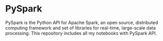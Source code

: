 # PySpark
PySpark is the Python API for Apache Spark, an open source, distributed computing framework and set of libraries for real-time, large-scale data processing.
This repository includes all my notebooks with PySpark API.
